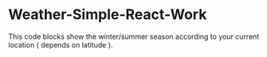 # Weather-Simple-React-Work
This code blocks show the winter/summer season according to your current location ( depends on latitude ).
